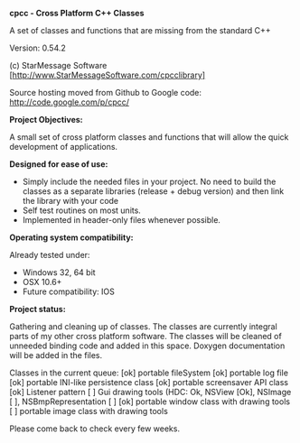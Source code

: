 **cpcc - Cross Platform C++ Classes**

A set of classes and functions that are missing from the standard C++

Version: 0.54.2

(c) StarMessage Software [http://www.StarMessageSoftware.com/cpcclibrary]

Source hosting moved from Github to Google code: http://code.google.com/p/cpcc/

 
**Project Objectives:**

A small set of cross platform classes and functions that will allow the quick development of applications.

**Designed for ease of use:**

- Simply include the needed files in your project.
  No need to build the classes as a separate libraries (release + debug version) and then link the library with your code
- Self test routines on most units.   
- Implemented in header-only files whenever possible.

**Operating system compatibility:**

Already tested under:
- Windows 32, 64 bit
- OSX 10.6+
- Future compatibility: IOS

**Project status:**

Gathering and cleaning up of classes.
The classes are currently integral parts of my other cross platform software.
The classes will be cleaned of unneeded binding code and added in this space.
Doxygen documentation will be added in the files.

Classes in the current queue:
[ok] portable fileSystem
[ok] portable log file
[ok] portable INI-like persistence class
[ok] portable screensaver API class
[ok] Listener pattern
[  ] Gui drawing tools (HDC: Ok, NSView [Ok], NSImage [ ], NSBmpRepresentation [ ] 
[ok] portable window class with drawing tools
[  ] portable image class with drawing tools

Please come back to check every few weeks.


